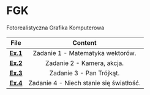 # FGK
Fotorealistyczna Grafika Komputerowa

File | Content | 
:---:  | :---: |
[**Ex.1**](https://github.com/Tosiaalwayssmile/FGK/tree/main/Ex.1) | Zadanie 1 - Matematyka wektorów. |
[**Ex.2**](https://github.com/Tosiaalwayssmile/FGK/tree/main/Ex.2) | Zadanie 2 - Kamera, akcja. |
[**Ex.3**](https://github.com/Tosiaalwayssmile/FGK/tree/main/Ex.3) | Zadanie 3 - Pan Trójkąt. |
[**Ex.4**](https://github.com/Tosiaalwayssmile/FGK/tree/main/Ex.4) | Zadanie 4 - Niech stanie się światłość. |
